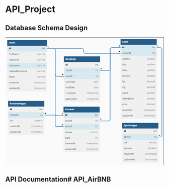 # API_Project

## Database Schema Design

![db-schema]

[db-schema]: ./images/Database-Schema.png

## API Documentation# API_AirBNB
